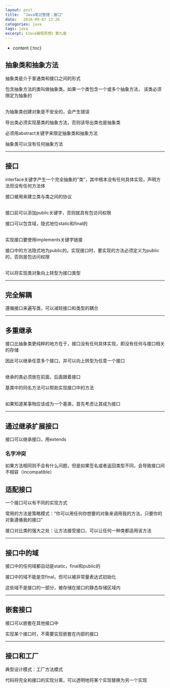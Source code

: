 ```yaml
---
layout: post
title:  "Java笔记整理：接口"
date:   2016-09-07 13:26
categories: java
tags: java
excerpt: 《Java编程思想》第九章
---
```


* content
{:toc}






## 抽象类和抽象方法

抽象类是介于普通类和接口之间的形式

包含抽象方法的类叫做抽象类。如果一个类包含一个或多个抽象方法， 该类必须限定为抽象的

<br />
为抽象类创建对象是不安全的，会产生错误

导出类必须实现基类的抽象方法，否则该导出类也是抽象类

必须用abstract关键字来限定抽象类和抽象方法

抽象类可以没有任何抽象方法



----------
	
## 接口

interface关键字产生一个完全抽象的“类”，其中根本没有任何具体实现，声明方法但没有任何方法体

接口被用来建立类与类之间的协议

<br/>	
接口前可以添加public关键字，否则就具有包访问权限

接口可以包含域，隐式地位static和final的

<br/>	
实现接口要使用implements关键字链接

接口中的方法隐式地为public的。实现接口时，要实现的方法必须定义为public的，否则是包访问权限

<br/>	
可以将实现类对象向上转型为接口类型


----------
	
## 完全解耦

遵循接口来遍写类，可以减轻接口和类型的耦合


----------
	
## 多重继承
接口比抽象类更纯粹的地方在于，接口没有任何具体实现，即没有任何与接口相关的存储

因此可以继承任意多个接口，并可以向上转型为任意一个接口

<br/>
继承的类必须放在前面，后面跟着接口

基类中的同名方法可以帮助实现接口中的方法

<br/>
如果知道某事物应该成为一个基类，首先考虑让其成为接口


----------
	
## 通过继承扩展接口
接口可以继承接口，用extends

### 名字冲突
如果方法相同则不会有什么问题，但是如果签名或者返回类型不同，会导致接口间不相容（incompatible）

## 适配接口
一个接口可以有不同的实现方式

常用的方法是策略模式：“你可以用任何你想要的对象来调用我的方法，只要你的对象遵循我的接口”

接口对比类的强大之处：让方法接受接口，可以让任何一种类都适用该方法


----------
	
## 接口中的域
接口中的任何域都自动是static，final和public的

接口中的域不能是空final，但可以被非常量表达式初始化

这些域不是接口的一部分，被存储在接口的静态存储区域内


----------
	
## 嵌套接口
接口可以嵌套在其他接口中

实现某个接口时，不需要实现嵌套在内部的接口


----------

## 接口和工厂
典型设计模式：工厂方法模式

代码将完全和接口的实现分离，可以透明地将某个实现替换为另一个实现
